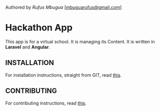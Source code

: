 Authored by *Rufus Mbugua* [<mbuguarufus@gmail.com>]

# Hackathon App
This app is for a virtual school. It is managing its Content.
It is written in **Laravel** and **Angular**.

## INSTALLATION
For installation instructions, straight from GIT, read [this](INSTALL.md).

## CONTRIBUTING
For contributing instructions, read [this](CONTRIBUTING.md).
